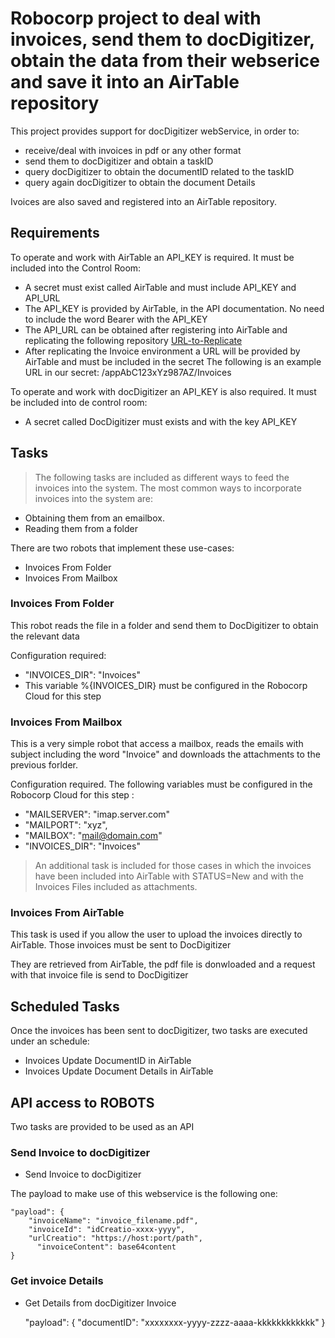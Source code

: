 # Robocorp project to deal with invoices, send them to docDigitizer, obtain the data from their webserice and save it into an AirTable repository

This project provides support for docDigitizer webService, in order to:

  - receive/deal with invoices in pdf or any other format
  - send them to docDigitizer and obtain a taskID
  - query docDigitizer to obtain the documentID related to the taskID
  - query again docDigitizer to obtain the document Details

Ivoices are also saved and registered into an AirTable repository.

## Requirements

To operate and work with AirTable an API_KEY is required. It must be included into the Control Room:

  - A secret must exist called AirTable and must include API_KEY and API_URL
  - The API_KEY is provided by AirTable, in the API documentation. No need to include the word Bearer with the API_KEY
  - The API_URL can be obtained after registering into AirTable and replicating the following repository
      [URL-to-Replicate](https://airtable.com/shr0TBDM6vP64E81B/tbl9dHJQVF4jV90QY) 
  - After replicating the Invoice environment a URL will be provided by AirTable and must be included in the secret
      The following is an example URL in our secret: /appAbC123xYz987AZ/Invoices

To operate and work with docDigitizer an API_KEY is also required. It must be included into de control room:

  - A secret called DocDigitizer must exists and with the key API_KEY

## Tasks

> The following tasks are included as different ways to feed the invoices into the system. The most common ways to incorporate invoices into the system are:

  - Obtaining them from an emailbox.
  - Reading them from a folder

There are two robots that implement these use-cases:

  - Invoices From Folder
  - Invoices From Mailbox
  
### Invoices From Folder

This robot reads the file in a folder and send them to DocDigitizer to obtain the relevant data 

Configuration required:
  - "INVOICES_DIR": "Invoices"
  - This variable %{INVOICES_DIR} must be configured in the Robocorp Cloud for this step 

### Invoices From Mailbox

This is a very simple robot that access a mailbox, reads the emails with subject including the word "Invoice" and downloads the attachments to the previous forlder. 

Configuration required. The following variables must be configured in the Robocorp Cloud for this step :
  - "MAILSERVER": "imap.server.com"
  - "MAILPORT": "xyz",
  - "MAILBOX": "mail@domain.com"
  - "INVOICES_DIR": "Invoices"

> An additional task is included for those cases in which the invoices have been included into AirTable with STATUS=New and with the Invoices Files included as attachments.

### Invoices From AirTable

This task is used if you allow the user to upload the invoices directly to AirTable. Those invoices must be sent to DocDigitizer

They are retrieved from AirTable, the pdf file is donwloaded and a request with that invoice file is send to DocDigitizer

## Scheduled Tasks

Once the invoices has been sent to docDigitizer, two tasks are executed under an schedule:

  - Invoices Update DocumentID in AirTable
  - Invoices Update Document Details in AirTable


## API access to ROBOTS

Two tasks are provided to be used as an API

### Send Invoice to docDigitizer

  - Send Invoice to docDigitizer

  The payload to make use of this webservice is the following one:

    "payload": {
        "invoiceName": "invoice_filename.pdf",
        "invoiceId": "idCreatio-xxxx-yyyy",
        "urlCreatio": "https://host:port/path",
	  	  "invoiceContent": base64content
    }


### Get invoice Details

  - Get Details from docDigitizer Invoice

    "payload": {
        "documentID": "xxxxxxxx-yyyy-zzzz-aaaa-kkkkkkkkkkkk"
    }